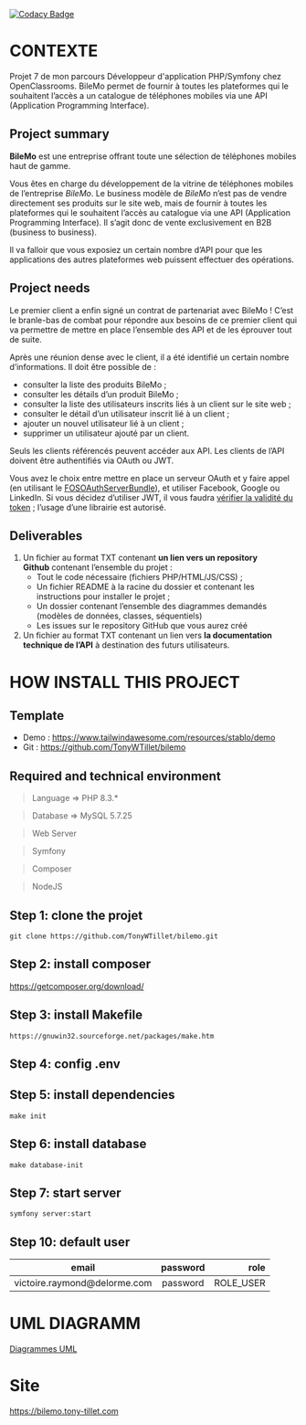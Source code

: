 [![Codacy Badge](https://app.codacy.com/project/badge/Grade/b2e151dc2c704172921d41d5faab1f3d)](https://app.codacy.com/gh/TonyWTillet/snow-tricks/dashboard?utm_source=gh&utm_medium=referral&utm_content=&utm_campaign=Badge_grade)

# CONTEXTE
Projet 7 de mon parcours Développeur d'application PHP/Symfony chez OpenClassrooms.
BileMo permet de fournir à toutes les plateformes qui le souhaitent l’accès a un catalogue de téléphones mobiles via une API (Application Programming Interface).
## Project summary
**BileMo** est une entreprise offrant toute une sélection de téléphones mobiles haut de gamme.

Vous êtes en charge du développement de la vitrine de téléphones mobiles de l’entreprise *BileMo*. Le business modèle de *BileMo* n’est pas de vendre directement ses produits sur le site web, mais de fournir à toutes les plateformes qui le souhaitent l’accès au catalogue via une API (Application Programming Interface). Il s’agit donc de vente exclusivement en B2B (business to business).

Il va falloir que vous exposiez un certain nombre d’API pour que les applications des autres plateformes web puissent effectuer des opérations.

## Project needs
Le premier client a enfin signé un contrat de partenariat avec BileMo ! C’est le branle-bas de combat pour répondre aux besoins de ce premier client qui va permettre de mettre en place l’ensemble des API et de les éprouver tout de suite.

Après une réunion dense avec le client, il a été identifié un certain nombre d’informations. Il doit être possible de :

- consulter la liste des produits BileMo ;
- consulter les détails d’un produit BileMo ;
- consulter la liste des utilisateurs inscrits liés à un client sur le site web ;
- consulter le détail d’un utilisateur inscrit lié à un client ;
- ajouter un nouvel utilisateur lié à un client ;
- supprimer un utilisateur ajouté par un client.

Seuls les clients référencés peuvent accéder aux API. Les clients de l’API doivent être authentifiés via OAuth ou JWT.

Vous avez le choix entre mettre en place un serveur OAuth et y faire appel (en utilisant le [FOSOAuthServerBundle](https://packagist.org/packages/friendsofsymfony/oauth-server-bundle)), et utiliser Facebook, Google ou LinkedIn. Si vous décidez d’utiliser JWT, il vous faudra [vérifier la validité du token](https://github.com/lexik/LexikJWTAuthenticationBundle) ; l’usage d’une librairie est autorisé.

## Deliverables
1. Un fichier au format TXT contenant **un lien vers un repository Github** contenant l’ensemble du projet :
    - Tout le code nécessaire (fichiers PHP/HTML/JS/CSS) ;
    - Un fichier README à la racine du dossier et contenant les instructions pour installer le projet ;
    - Un dossier contenant l’ensemble des diagrammes demandés (modèles de données, classes, séquentiels)
    - Les issues sur le repository GitHub que vous aurez créé
2. Un fichier au format TXT contenant un lien vers **la documentation technique de l’API** à destination des futurs utilisateurs.

# HOW INSTALL THIS PROJECT

## Template
- Demo : https://www.tailwindawesome.com/resources/stablo/demo
- Git : https://github.com/TonyWTillet/bilemo

## Required and technical environment
> Language => PHP 8.3.*

> Database => MySQL 5.7.25

> Web Server 

> Symfony 

> Composer 

> NodeJS 


## Step 1: clone the projet
    git clone https://github.com/TonyWTillet/bilemo.git

## Step 2: install composer
https://getcomposer.org/download/

## Step 3: install Makefile
    https://gnuwin32.sourceforge.net/packages/make.htm

## Step 4: config .env

## Step 5: install dependencies
    make init

## Step 6: install database
    make database-init

## Step 7: start server
    symfony server:start

## Step 10: default user
<table>
    <thead>
        <tr>
            <th>email</th>
            <th align="center">password</th>
            <th align="right">role</th>
        </tr>
    </thead>
    <tbody>
        <tr>
            <td>victoire.raymond@delorme.com</td>
            <td align="center">password</td>
            <td align="right">ROLE_USER</td>
        </tr>
    </tbody>
</table>

# UML DIAGRAMM
[Diagrammes UML](./diagrams_UML)

# Site
https://bilemo.tony-tillet.com
